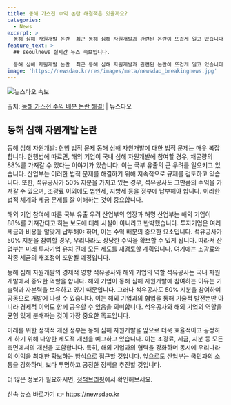 ```yaml
---
title: 동해 가스전 수익 논란 해결책은 있을까요?
categories:
  - News
excerpt: >
  동해 심해 자원개발 논란  최근 동해 심해 자원개발과 관련된 논란이 뜨겁게 일고 있습니다. 많은 사람들이 해…
feature_text: >
  ## seoulnews 실시간 뉴스 속보입니다.

  동해 심해 자원개발 논란  최근 동해 심해 자원개발과 관련된 논란이 뜨겁게 일고 있습니다. 많은 사람들이 해…
image: 'https://newsdao.kr/res/images/meta/newsdao_breakingnews.jpg'
---
```


![뉴스다오 속보](https://newsdao.kr/res/images/meta/newsdao_breakingnews.jpg)

<p>출처: <a href="https://newsdao.kr/4378" rel="dofollow">동해 가스전 수익 배분 논란 해결!</a> | 뉴스다오</p>

<h2 data-ke-size="size26">동해 심해 자원개발 논란</h2>
동해 심해 자원개발: 현행 법적 문제
동해 심해 자원개발에 대한 법적 문제는 매우 복잡합니다. 현행법에 따르면, 해외 기업이 국내 심해 자원개발에 참여할 경우, 채굴량의 88%를 가져갈 수 있다는 이야기가 있습니다. 이는 국부 유출의 큰 우려를 일으키고 있습니다. 산업부는 이러한 법적 문제를 해결하기 위해 지속적으로 규제를 검토하고 있습니다. 또한, 석유공사가 50% 지분을 가지고 있는 경우, 석유공사도 그만큼의 수익을 가져갈 수 있으며, 조광료 이외에도 법인세, 지방세 등을 정부에 납부해야 합니다. 이러한 법적 체계와 세금 문제를 잘 이해하는 것이 중요합니다. 

해외 기업 참여에 따른 국부 유출 우려
산업부의 입장과 해명
산업부는 해외 기업이 88%를 가져간다고 하는 보도에 대해 사실이 아니라고 반박했습니다. 투자기업은 여러 세금과 비용을 알맞게 납부해야 하며, 이는 수익 배분의 중요한 요소입니다. 석유공사가 50% 지분을 참여할 경우, 우리나라도 상당한 수익을 확보할 수 있게 됩니다. 따라서 산업부는 미래 투자기업 유치 전에 모든 제도를 재검토할 계획입니다. 여기에는 조광료와 각종 세금의 재조정이 포함될 예정입니다.

동해 심해 자원개발의 경제적 영향
석유공사와 해외 기업의 역할
석유공사는 국내 자원개발에서 중요한 역할을 합니다. 해외 기업이 동해 심해 자원개발에 참여하는 이유는 기술력과 자본력을 보유하고 있기 때문입니다. 그러나 석유공사도 50% 지분을 참여하여 공동으로 개발에 나설 수 있습니다. 이는 해외 기업과의 협업을 통해 기술적 발전뿐만 아니라 경제적 이익도 함께 공유할 수 있음을 의미합니다. 석유공사와 해외 기업의 역할을 균형 있게 분배하는 것이 가장 중요한 목표입니다. 

미래를 위한 정책적 개선
정부는 동해 심해 자원개발을 앞으로 더욱 효율적이고 공정하게 하기 위해 다양한 제도적 개선을 예고하고 있습니다. 이는 조광료, 세금, 지분 등 모든 측면에서의 개선을 포함합니다. 특히, 해외 기업과의 협력을 강화하며 동시에 우리나라의 이익을 최대한 확보하는 방식으로 접근할 것입니다. 앞으로도 산업부는 국민과의 소통을 강화하며, 보다 투명하고 공정한 정책을 추진할 것입니다. 

더 많은 정보가 필요하시면, [정책브리핑](http://www.korea.kr)에서 확인해보세요. 

신속 뉴스 바로가기 👉 <a href="https://newsdao.kr" rel="dofollow">https://newsdao.kr</a>


